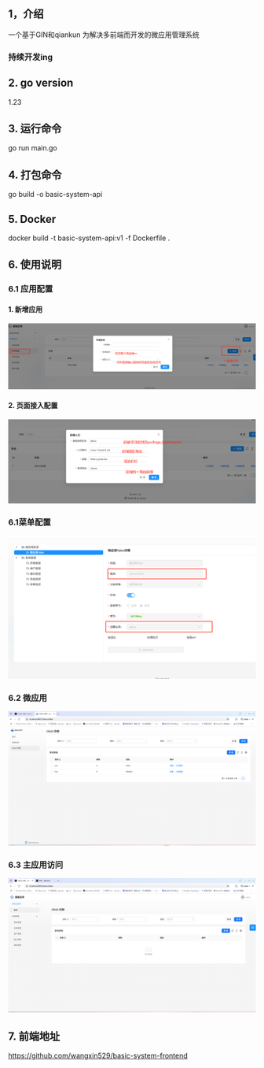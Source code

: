 ## 1，介绍
一个基于GIN和qiankun 为解决多前端而开发的微应用管理系统
### 持续开发ing

## 2. go version 
1.23

## 3. 运行命令
go run main.go

## 4. 打包命令
go build -o basic-system-api

## 5. Docker 
docker build -t basic-system-api:v1 -f  Dockerfile .



## 6. 使用说明
### 6.1 应用配置
#### 1. 新增应用
![img_1.png](doc/img_4.png)
#### 2. 页面接入配置
![img_2.png](doc/img_5.png)
### 6.1菜单配置
![img.png](doc/img_3.png)

### 6.2 微应用
![img_1.png](doc/img_1.png)

### 6.3 主应用访问
![img.png](doc/img.png)


## 7. 前端地址

https://github.com/wangxin529/basic-system-frontend
